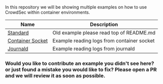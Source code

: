 In this repository we will be showing multiple examples on how to use CrowdSec within container environments.


| Name  | Description  |
| ------------- | ------------- |
| [Standard](/basic/)  | Old example please read top of README.md |
| [Container Socket](/container-socket/) | Example reading logs from container socket |
| [Journald](/journald/) | Example reading logs from journald |

### Would you like to contribute an example you didn't see here? or just found a mistake you would like to fix? Please open a PR and we will review it as soon as possible.